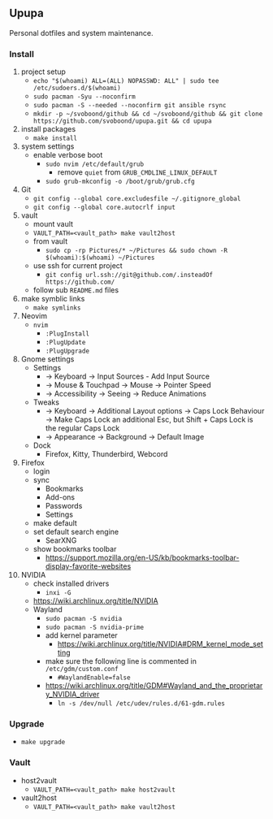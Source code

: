 ## Upupa
Personal dotfiles and system maintenance.

### Install
1. project setup
   - `echo "$(whoami) ALL=(ALL) NOPASSWD: ALL" | sudo tee /etc/sudoers.d/$(whoami)`
   - `sudo pacman -Syu --noconfirm`
   - `sudo pacman -S --needed --noconfirm git ansible rsync`
   - `mkdir -p ~/svoboond/github && cd ~/svoboond/github && git clone https://github.com/svoboond/upupa.git && cd upupa`
2. install packages
   - `make install`
3. system settings
   - enable verbose boot
     - `sudo nvim /etc/default/grub`
       - remove `quiet` from `GRUB_CMDLINE_LINUX_DEFAULT`
     - `sudo grub-mkconfig -o /boot/grub/grub.cfg`
4. Git
   - `git config --global core.excludesfile ~/.gitignore_global`
   - `git config --global core.autocrlf input`
5. vault
   - mount vault
   - `VAULT_PATH=<vault_path> make vault2host`
   - from vault
     - `sudo cp -rp Pictures/* ~/Pictures && sudo chown -R $(whoami):$(whoami) ~/Pictures`
   - use ssh for current project
     - `git config url.ssh://git@github.com/.insteadOf https://github.com/`
   - follow sub `README.md` files
6. make symblic links
   - `make symlinks`
7. Neovim
   - `nvim`
     - `:PlugInstall`
     - `:PlugUpdate`
     - `:PlugUpgrade`
7. Gnome settings
   - Settings
     - -> Keyboard -> Input Sources - Add Input Source
     - -> Mouse & Touchpad -> Mouse -> Pointer Speed
     - -> Accessibility -> Seeing -> Reduce Animations 
   - Tweaks
     - -> Keyboard -> Additional Layout options -> Caps Lock Behaviour -> Make Caps Lock an additional Esc, but Shift + Caps Lock is the regular Caps Lock
     - -> Appearance -> Background -> Default Image
   - Dock
     - Firefox, Kitty, Thunderbird, Webcord
8. Firefox
   - login
   - sync
     - Bookmarks
     - Add-ons
     - Passwords
     - Settings
   - make default
   - set default search engine
     - SearXNG
   - show bookmarks toolbar
     - https://support.mozilla.org/en-US/kb/bookmarks-toolbar-display-favorite-websites
9. NVIDIA
   - check installed drivers
     - `inxi -G`
   - https://wiki.archlinux.org/title/NVIDIA
   - Wayland
     - `sudo pacman -S nvidia`
     - `sudo pacman -S nvidia-prime`
     - add kernel parameter
       - https://wiki.archlinux.org/title/NVIDIA#DRM_kernel_mode_setting
     - make sure the following line is commented in `/etc/gdm/custom.conf`
       - `#WaylandEnable=false`
     - https://wiki.archlinux.org/title/GDM#Wayland_and_the_proprietary_NVIDIA_driver
       - `ln -s /dev/null /etc/udev/rules.d/61-gdm.rules`

### Upgrade
- `make upgrade`

### Vault
- host2vault
  - `VAULT_PATH=<vault_path> make host2vault`
- vault2host
  - `VAULT_PATH=<vault_path> make vault2host`

